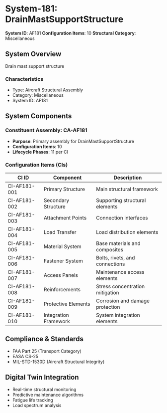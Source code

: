 # System-181: DrainMastSupportStructure

**System ID**: AF181
**Configuration Items**: 10
**Structural Category**: Miscellaneous

## System Overview

Drain mast support structure

### Characteristics
- Type: Aircraft Structural Assembly
- Category: Miscellaneous
- System ID: AF181

## System Components

### Constituent Assembly: CA-AF181
- **Purpose**: Primary assembly for DrainMastSupportStructure
- **Configuration Items**: 10
- **Lifecycle Phases**: 11 per CI

### Configuration Items (CIs)

| CI ID | Component | Description |
|-------|-----------|-------------|
| CI-AF181-001 | Primary Structure | Main structural framework |
| CI-AF181-002 | Secondary Structure | Supporting structural elements |
| CI-AF181-003 | Attachment Points | Connection interfaces |
| CI-AF181-004 | Load Transfer | Load distribution elements |
| CI-AF181-005 | Material System | Base materials and composites |
| CI-AF181-006 | Fastener System | Bolts, rivets, and connections |
| CI-AF181-007 | Access Panels | Maintenance access elements |
| CI-AF181-008 | Reinforcements | Stress concentration mitigation |
| CI-AF181-009 | Protective Elements | Corrosion and damage protection |
| CI-AF181-010 | Integration Framework | System integration elements |

## Compliance & Standards
- FAA Part 25 (Transport Category)
- EASA CS-25
- MIL-STD-1530D (Aircraft Structural Integrity)

## Digital Twin Integration
- Real-time structural monitoring
- Predictive maintenance algorithms
- Fatigue life tracking
- Load spectrum analysis
